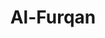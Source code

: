 ---
title: "Al-Furqan"
arabic: "الفرقان"
no: 25
arabic_no: ٢٥
ayah: 77
slug: al-furqan
prev: an-nur
next: asy-syuara
---